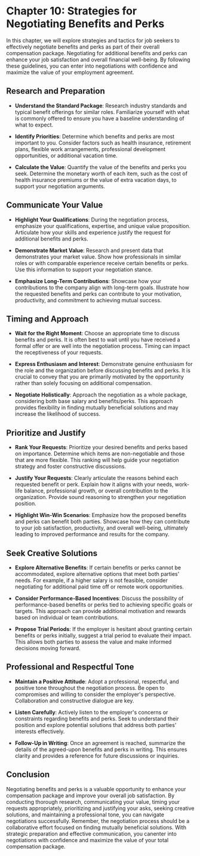 Chapter 10: Strategies for Negotiating Benefits and Perks
=========================================================

In this chapter, we will explore strategies and tactics for job seekers to effectively negotiate benefits and perks as part of their overall compensation package. Negotiating for additional benefits and perks can enhance your job satisfaction and overall financial well-being. By following these guidelines, you can enter into negotiations with confidence and maximize the value of your employment agreement.

Research and Preparation
------------------------

* **Understand the Standard Package**: Research industry standards and typical benefit offerings for similar roles. Familiarize yourself with what is commonly offered to ensure you have a baseline understanding of what to expect.

* **Identify Priorities**: Determine which benefits and perks are most important to you. Consider factors such as health insurance, retirement plans, flexible work arrangements, professional development opportunities, or additional vacation time.

* **Calculate the Value**: Quantify the value of the benefits and perks you seek. Determine the monetary worth of each item, such as the cost of health insurance premiums or the value of extra vacation days, to support your negotiation arguments.

Communicate Your Value
----------------------

* **Highlight Your Qualifications**: During the negotiation process, emphasize your qualifications, expertise, and unique value proposition. Articulate how your skills and experience justify the request for additional benefits and perks.

* **Demonstrate Market Value**: Research and present data that demonstrates your market value. Show how professionals in similar roles or with comparable experience receive certain benefits or perks. Use this information to support your negotiation stance.

* **Emphasize Long-Term Contributions**: Showcase how your contributions to the company align with long-term goals. Illustrate how the requested benefits and perks can contribute to your motivation, productivity, and commitment to achieving mutual success.

Timing and Approach
-------------------

* **Wait for the Right Moment**: Choose an appropriate time to discuss benefits and perks. It is often best to wait until you have received a formal offer or are well into the negotiation process. Timing can impact the receptiveness of your requests.

* **Express Enthusiasm and Interest**: Demonstrate genuine enthusiasm for the role and the organization before discussing benefits and perks. It is crucial to convey that you are primarily motivated by the opportunity rather than solely focusing on additional compensation.

* **Negotiate Holistically**: Approach the negotiation as a whole package, considering both base salary and benefits/perks. This approach provides flexibility in finding mutually beneficial solutions and may increase the likelihood of success.

Prioritize and Justify
----------------------

* **Rank Your Requests**: Prioritize your desired benefits and perks based on importance. Determine which items are non-negotiable and those that are more flexible. This ranking will help guide your negotiation strategy and foster constructive discussions.

* **Justify Your Requests**: Clearly articulate the reasons behind each requested benefit or perk. Explain how it aligns with your needs, work-life balance, professional growth, or overall contribution to the organization. Provide sound reasoning to strengthen your negotiation position.

* **Highlight Win-Win Scenarios**: Emphasize how the proposed benefits and perks can benefit both parties. Showcase how they can contribute to your job satisfaction, productivity, and overall well-being, ultimately leading to improved performance and results for the company.

Seek Creative Solutions
-----------------------

* **Explore Alternative Benefits**: If certain benefits or perks cannot be accommodated, explore alternative options that meet both parties' needs. For example, if a higher salary is not feasible, consider negotiating for additional paid time off or remote work opportunities.

* **Consider Performance-Based Incentives**: Discuss the possibility of performance-based benefits or perks tied to achieving specific goals or targets. This approach can provide additional motivation and rewards based on individual or team contributions.

* **Propose Trial Periods**: If the employer is hesitant about granting certain benefits or perks initially, suggest a trial period to evaluate their impact. This allows both parties to assess the value and make informed decisions moving forward.

Professional and Respectful Tone
--------------------------------

* **Maintain a Positive Attitude**: Adopt a professional, respectful, and positive tone throughout the negotiation process. Be open to compromises and willing to consider the employer's perspective. Collaboration and constructive dialogue are key.

* **Listen Carefully**: Actively listen to the employer's concerns or constraints regarding benefits and perks. Seek to understand their position and explore potential solutions that address both parties' interests effectively.

* **Follow-Up in Writing**: Once an agreement is reached, summarize the details of the agreed-upon benefits and perks in writing. This ensures clarity and provides a reference for future discussions or inquiries.

Conclusion
----------

Negotiating benefits and perks is a valuable opportunity to enhance your compensation package and improve your overall job satisfaction. By conducting thorough research, communicating your value, timing your requests appropriately, prioritizing and justifying your asks, seeking creative solutions, and maintaining a professional tone, you can navigate negotiations successfully. Remember, the negotiation process should be a collaborative effort focused on finding mutually beneficial solutions. With strategic preparation and effective communication, you canenter into negotiations with confidence and maximize the value of your total compensation package.
